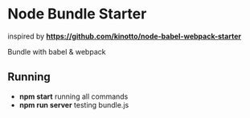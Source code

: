 # Node Bundle Starter

inspired by **https://github.com/kinotto/node-babel-webpack-starter**

Bundle with babel & webpack

## Running
- **npm start** running all commands
- **npm run server** testing bundle.js

